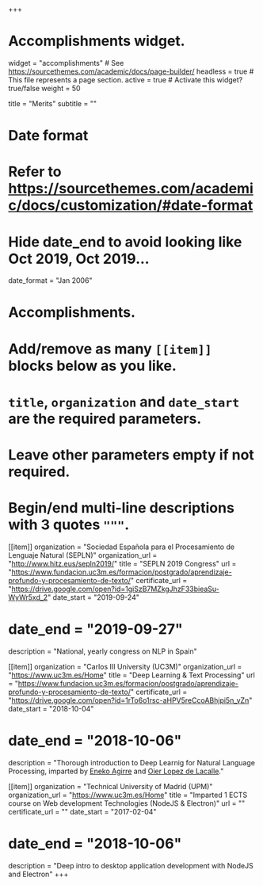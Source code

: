 +++
# Accomplishments widget.
widget = "accomplishments"  # See https://sourcethemes.com/academic/docs/page-builder/
headless = true  # This file represents a page section.
active = true  # Activate this widget? true/false
weight = 50

title = "Merits"
subtitle = ""

# Date format
#   Refer to https://sourcethemes.com/academic/docs/customization/#date-format
#  Hide date_end to avoid looking like Oct 2019, Oct 2019...
date_format = "Jan 2006"

# Accomplishments.
#   Add/remove as many `[[item]]` blocks below as you like.
#   `title`, `organization` and `date_start` are the required parameters.
#   Leave other parameters empty if not required.
#   Begin/end multi-line descriptions with 3 quotes `"""`.

[[item]]
  organization = "Sociedad Española para el Procesamiento de Lenguaje Natural (SEPLN)"
  organization_url = "http://www.hitz.eus/sepln2019/"
  title = "SEPLN 2019 Congress"
  url = "https://www.fundacion.uc3m.es/formacion/postgrado/aprendizaje-profundo-y-procesamiento-de-texto/"
  certificate_url = "https://drive.google.com/open?id=1giSzB7MZkgJhzF33bieaSu-WyWr5xd_2"
  date_start = "2019-09-24"
  # date_end = "2019-09-27"
  description = "National, yearly congress on NLP in Spain"

[[item]]
  organization = "Carlos III University (UC3M)"
  organization_url = "https://www.uc3m.es/Home"
  title = "Deep Learning & Text Processing"
  url = "https://www.fundacion.uc3m.es/formacion/postgrado/aprendizaje-profundo-y-procesamiento-de-texto/"
  certificate_url = "https://drive.google.com/open?id=1rTo6o1rsc-aHPV5reCcoABhjpi5n_vZn"
  date_start = "2018-10-04"
  # date_end = "2018-10-06"
  description = "Thorough introduction to Deep Learnig for Natural Language Processing, imparted by [Eneko Agirre](http://ixa2.si.ehu.es/eneko/) and [Oier Lopez de Lacalle](https://scholar.google.es/citations?user=nieh6tUAAAAJ&hl=en)."


[[item]]
  organization = "Technical University of Madrid (UPM)"
  organization_url = "https://www.uc3m.es/Home"
  title = "Imparted 1 ECTS course on Web development Technologies (NodeJS & Electron)"
  url = ""
  certificate_url = ""
  date_start = "2017-02-04"
  # date_end = "2018-10-06"
  description = "Deep intro to desktop application development with NodeJS and Electron"
+++

